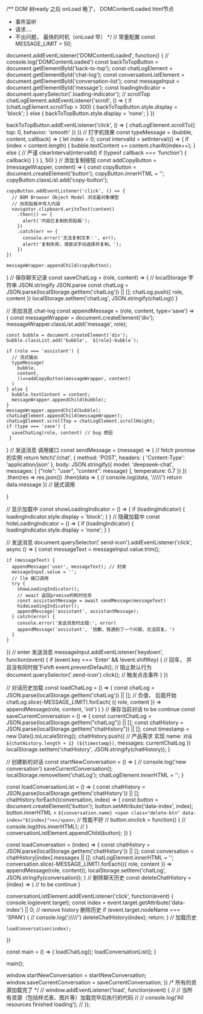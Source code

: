 /** DOM 树ready 之后 onLoad 晚了， DOMContentLoaded html节点
 *  事件监听
 *  请求....
 * 不出问题， 最快的时机（onLoad 早）
 */
// 常量配置
const MESSAGE_LIMIT = 50;

document.addEventListener('DOMContentLoaded', function() {
  // console.log('DOMContentLoaded')
  const backToTopButton = document.getElementById('back-to-top');
  const chatLogElement = document.getElementById('chat-log');
  const conversationListElement = document.getElementById('conversation-list');
  const messageInput = document.getElementById('message');
  const loadingIndicator = document.querySelector('.loading-indicator');
  // scrollTop 
  chatLogElement.addEventListener('scroll', () => {
    if (chatLogElement.scrollTop > 300) {
      backToTopButton.style.display = 'block';
    } else {
      backToTopButton.style.display = 'none';
    }
  })

  backToTopButton.addEventListener('click', () => {
    chatLogElement.scrollTo({
      top: 0,
      behavior: 'smooth'
    })
  })
  // 打字机效果
  const  typeMessage = (bubble, content, callback) => {
    let index = 0;
    const intervalId = setInterval(() => {
      if (index < content.length) {
        bubble.textContent += content.charAt(index++);
      } else {
        // 严谨
        clearInterval(intervalId)
        if (typeof callback === 'function') {
          callback()
        }
      }
    }, 50)
  }
  // 添加复制按钮
  const addCopyButton = (messageWrapper, content) => {
    const copyButton = document.createElement('button');
    copyButton.innerHTML = '<i class="fas fa-copy"></i>';
    copyButton.classList.add('copy-button');

    copyButton.addEventListener('click', () => {
      // BOM Browser Object Model 浏览器对象模型
      // 向剪贴板中写入内容
      navigator.clipboard.writeText(content)
        .then(() => {
          alert('内容已复制到剪贴板');
        })
        .catch(err => {
          console.error('无法复制文本：', err);
          alert('复制失败，清尝试手动选择并复制。');
        })
    })

    messageWrapper.appendChild(copyButton);
  }
  // 保存聊天记录
  const saveChatLog = (role, content) => {
    // localStorage 字符串 JSON.stringify JSON.parse
    const chatLog = JSON.parse(localStorage.getItem('chatLog')) || [];
    chatLog.push({
      role,
      content
    })
    localStorage.setItem('chatLog', JSON.stringify(chatLog))
  }

  // 添加消息 chat-log
  const appendMessage = (role, content, type='save') => {
    const messageWrapper = document.createElement('div');
    messageWrapper.classList.add('message', role); 

    const bubble = document.createElement('div');
    bubble.classList.add('bubble', `${role}-bubble`);
    
    if (role === 'assistant') {
      // 流式输出
      typeMessage(
        bubble, 
        content, 
        ()=>addCopyButton(messageWrapper, content)
      )
    } else {
      bubble.textContent = content;
      messageWrapper.appendChild(bubble);
    }
    messageWrapper.appendChild(bubble);
    chatLogElement.appendChild(messageWrapper);
    chatLogElement.scrollTop = chatLogElement.scrollHeight;
    if (type === 'save') {
      saveChatLog(role, content) // bug 原因
     }
    
  } 
  // 发送消息 调用接口
  const sendMessage = (message) => {
    // fetch promise 的实例
    return fetch('/chat', {
      method: 'POST',
      headers: {
        'Content-Type': 'application/json'
      },
      body: JSON.stringify({
        model: 'deepseek-chat',
        messages: [
          {"role": "user", "content": message}
        ],
        temperature: 0.7
      })
    })
    .then(res => res.json())
    .then(data => {
      // console.log(data, '/////')
      return data.message
    })
    // 链式调用
   
  }

  // 显示加载中
  const showLoadingIndicator = () => {
    if (loadingIndicator) {
      loadingIndicator.style.display = 'block';
    }
  }
  // 隐藏加载中
  const hideLoadingIndicator = () => {
    if (loadingIndicator) {
      loadingIndicator.style.display = 'none';
    }
  }

  

  // 发送消息
  document.querySelector('.send-icon').addEventListener('click', async () => {
    const messageText = messageInput.value.trim();

    if (messageText) {
      appendMessage('user', messageText); // 封装 
      messageInput.value = '';
      // llm 接口调用
      try {
        showLoadingIndicator();
        // await 返回promise的耗时任务
        const assistantMessage = await sendMessage(messageText)
        hideLoadingIndicator();
        appendMessage('assistant', assistantMessage);
      } catch(error) {
        console.error('发送消息时出错:', error)
        appendMessage('assistant', '抱歉，我遇到了一个问题，无法回复。')
      }
    }

  })
  // enter 发送消息
  messageInput.addEventListener('keydown', function(event) {
    if (event.key === 'Enter' && !event.shiftKey) { // 回车， 并且没有同时按下shift 
      event.preventDefault(); // 阻止默认行为
      document.querySelector('.send-icon').click(); // 触发点击事件
    }
  })

  // 对话历史加载 
  const loadChatLog = () => {
    const chatLog = JSON.parse(localStorage.getItem('chatLog')) || [];
    // 负值， 后面开始
    chatLog.slice(-MESSAGE_LIMIT).forEach(
      ({ role, content }) => appendMessage(role, content, 'init')
    )
  }
  // 保存当前对话 to be continue 
  const saveCurrentConversation = () => {
    const currentChatLog = JSON.parse(localStorage.getItem("chatLog")) || [];
    const chatHistory = JSON.parse(localStorage.getItem("chatHistory")) || [];
    const timestamp = new Date().toLocaleString();
    chatHistory.push({
      // 产品需求 实现
      name: `对话 ${chatHistory.length + 1} (${timestamp})`,
      messages: currentChatLog
    })
    localStorage.setItem('chatHistory', JSON.stringify(chatHistory));
  }

  // 创建新的对话
  const startNewConversation = () => {
    // console.log('new conversation')
    saveCurrentConversation();
    localStorage.removeItem('chatLog');
    chatLogElement.innerHTML = '';
  }

  const loadConversationList = () => {
    const chatHistory = JSON.parse(localStorage.getItem('chatHistory')) || [];
    chatHistory.forEach((conversation, index) => {
      const button = document.createElement('button');
      button.setAttribute('data-index', index);
      button.innerHTML = `${conversation.name} <span class="delete-btn" data-index="${index}">x</span>`;
      // 性能不好
      // button.onclick = function() {
      //   console.log(this.innerHTML);
      // }
      conversationListElement.appendChild(button);
    })
  }

  const loadConversation = (index) => {
    const chatHistory = JSON.parse(localStorage.getItem('chatHistory')) || [];
    const conversation = chatHistory[index].messages || [];
    chatLogElement.innerHTML = '';
    conversation.slice(-MESSAGE_LIMIT).forEach(({
      role,
      content
    }) => appendMessage(role, content));
    localStorage.setItem('chatLog', JSON.stringify(conversation)); 
  }
  // 删除聊天历史
  const deleteChatHistory = (index) => {
    // to be continue
  }

  conversationListElement.addEventListener('click', function(event) {
    console.log(event.target);
    const index = event.target.getAttribute('data-index') || 0;
    // remove history 删除历史 
    if (event.target.nodeName === 'SPAN') {
      // console.log('/////')
      deleteChatHistory(index);
      return;
    }
    // 加载历史
    
    loadConversation(index);
  })

  const main = () => {
    loadChatLog();
    loadConversationList();
  }

  main();

  window.startNewConversation = startNewConversation;
  window.saveCurrentConversation = saveCurrentConversation;
})
/* 所有的资源加载完了 */
// window.addEventListener('load', function(event) {
//   // 当所有资源（包括样式表、图片等）加载完毕后执行的代码
//   // console.log('All resources finished loading');
// });